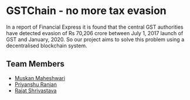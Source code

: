 # GSTChain - no more tax evasion

In a report of Financial Express it is found that the central GST authorities have detected evasion of Rs 70,206 crore between July 1, 2017 launch of GST and January, 2020. So our project aims to solve this problem using a decentralised blockchain system.

## Team Members
- [Muskan Maheshwari](https://github.com/Muskan02)
- [Priyanshu Ranjan](https://github.com/ranjanistic)
- [Rajat Shrivastava](https://github.com/rajathandsom)

